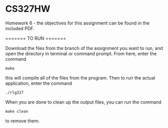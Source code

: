 # CS327HW

Homework 6 - the objectives for this assignment can be found in the included PDF.

======= TO RUN =======

Download the files from the branch of the assignment you want to run, and open the directory in terminal or command prompt. From here, enter the command

`make`

this will compile all of the files from the program. Then to run the actual application, enter the command

`./rlg327`

When you are done to clean up the output files, you can run the command

`make clean`

to remove them.
